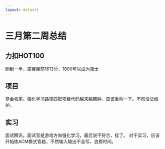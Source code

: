 ```yaml
---
layout: default
---
```


# 三月第二周总结
## 力扣HOT100
刷到一半，周赛目前1613分，1800可以成为骑士
## 项目
基金收尾。强化学习路径匹配项目代码越来越臃肿，应该重构一下。不然没法维护。
## 实习
面试腾讯，面试官是游戏方向强化学习，最后说不符合，挂了。
对于实习，应该开始练ACM模式答题，不然输入输出不会写，浪费时间。
